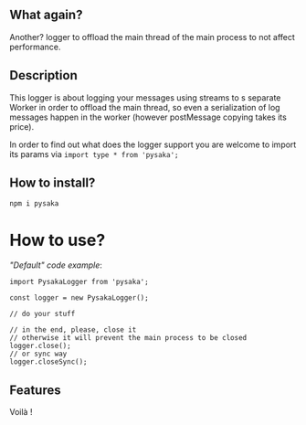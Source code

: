 ## What again?
Another? logger to offload the main thread of the main process to not affect performance.

## Description

This logger is about logging your messages using streams to s separate Worker in order to offload the main thread, so even a serialization of log messages happen in the worker (however postMessage copying takes its price).

In order to find out what does the logger support you are welcome to import its params via
`import type * from 'pysaka';`


## How to install?

`npm i pysaka`

# How to use?

*"Default" code example*:

    import PysakaLogger from 'pysaka';

    const logger = new PysakaLogger();

    // do your stuff

    // in the end, please, close it
    // otherwise it will prevent the main process to be closed
    logger.close();
    // or sync way
    logger.closeSync();

## Features



Voilà !
